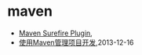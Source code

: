 # maven
* [Maven Surefire Plugin](/2016/2016-03-27-maven-surefire-plugin),
* [使用Maven管理项目开发](/2013/2013-12-16-using-maven-to-manage-project),2013-12-16
